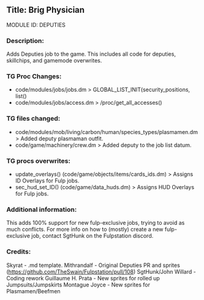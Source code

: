 ## Title: Brig Physician

MODULE ID: DEPUTIES

### Description:

Adds Deputies job to the game. This includes all code for deputies, skillchips, and gamemode overwrites.

### TG Proc Changes:

- code/modules/jobs/jobs.dm > GLOBAL_LIST_INIT(security_positions, list()
- code/modules/jobs/access.dm > /proc/get_all_accesses()

### TG files changed:

- code/modules/mob/living/carbon/human/species_types/plasmamen.dm > Added deputy plasmaman outfit.
- code/game/machinery/crew.dm > Added deputy to the job list datum.

### TG procs overwrites:

- update_overlays() (code/game/objects/items/cards_ids.dm) > Assigns ID Overlays for Fulp jobs.
- sec_hud_set_ID() (code/game/data_huds.dm) > Assigns HUD Overlays for Fulp jobs.

### Additional information:

This adds 100% support for new fulp-exclusive jobs, trying to avoid as much conflicts. For more info on how to (mostly) create a new fulp-exclusive job, contact SgtHunk on the Fulpstation discord.

### Credits:

Skyrat - .md template.
Mithrandalf - Original Deputies PR and sprites (https://github.com/TheSwain/Fulpstation/pull/108)
SgtHunk/John Willard - Coding rework
Guillaume H. Prata - New sprites for rolled up Jumpsuits/Jumpskirts
Montague Joyce - New sprites for Plasmamen/Beefmen
